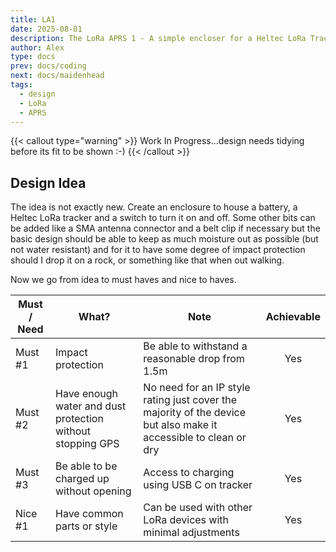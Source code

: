 ```yaml
---
title: LA1
date: 2025-08-01
description: The LoRa APRS 1 - A simple encloser for a Heltec LoRa Tracker
author: Alex
type: docs
prev: docs/coding
next: docs/maidenhead
tags:
  - design
  - LoRa
  - APRS
---
```


{{< callout type="warning" >}}
 Work In Progress...design needs tidying before its fit to be shown :-)
{{< /callout >}}

## Design Idea
The idea is not exactly new. Create an enclosure to house a battery, a Heltec LoRa tracker and a switch to turn it on and off. Some other bits can be added like a SMA antenna connector and a belt clip if necessary but the basic design should be able to keep as much moisture out as possible (but not water resistant) and for it to have some degree of impact protection should I drop it on a rock, or something like that when out walking.

Now we go from idea to must haves and nice to haves.

| Must / Need | What?                                                      | Note                                                                                                              | Achievable |
|-------------|------------------------------------------------------------|-------------------------------------------------------------------------------------------------------------------|:----------:|
| Must #1     | Impact protection                                          | Be able to withstand a reasonable drop from 1.5m                                                                  |     Yes    |
| Must #2     | Have enough water and dust protection without stopping GPS | No need for an IP style rating just cover the majority of the device but also make it accessible to clean or dry  |     Yes    |
| Must #3     | Be able to be charged up without opening                   | Access to charging using USB C on tracker                                                                         | Yes        |
| Nice #1     | Have common parts or style                                 | Can be used with other LoRa devices with minimal adjustments                                                      |     Yes    |